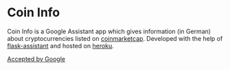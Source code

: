 # Coin Info

Coin Info is a Google Assistant app which gives information (in German) about cryptocurrencies listed on [coinmarketcap](https://www.coinmarketcap.com).
Developed with the help of [flask-assistant](https://github.com/treethought/flask-assistant) and hosted on [heroku](https://www.heroku.com). 

[Accepted by Google](https://assistant.google.com/services/a/uid/000000f2deb74c3f?hl=de&source=web)
